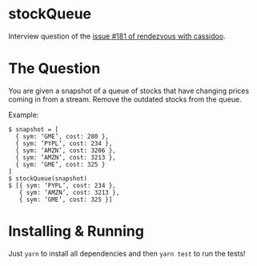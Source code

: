 # stockQueue

Interview question of the [issue #181 of rendezvous with cassidoo](https://buttondown.email/cassidoo/archive/the-most-certain-sign-of-wisdom-is-cheerfulness/).

# The Question

You are given a snapshot of a queue of stocks that have changing prices coming in from a stream. Remove the outdated stocks from the queue.

Example:
```
$ snapshot = [
  { sym: ‘GME’, cost: 280 },
  { sym: ‘PYPL’, cost: 234 },
  { sym: ‘AMZN’, cost: 3206 },
  { sym: ‘AMZN’, cost: 3213 },
  { sym: ‘GME’, cost: 325 }
]
$ stockQueue(snapshot)
$ [{ sym: ‘PYPL’, cost: 234 },
   { sym: ‘AMZN’, cost: 3213 },
   { sym: ‘GME’, cost: 325 }]
```

# Installing & Running

Just `yarn` to install all dependencies and then `yarn test` to run the tests!

